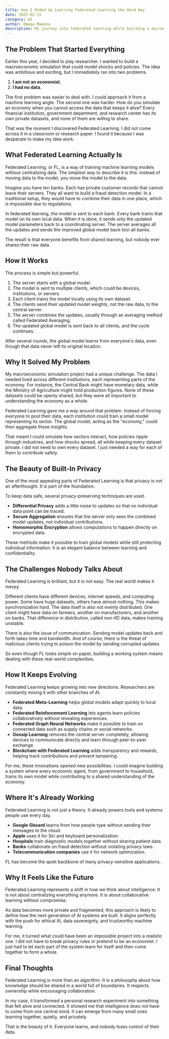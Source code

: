 ```yaml
---
title: How I Ended Up Learning Federated Learning the Hard Way
date: 2025-02-15
category: AI
author: Omega Makena
description: My journey into federated learning while building a macroeconomic simulation model, and how it solved my impossible data problem.
---
```


## The Problem That Started Everything

Earlier this year, I decided to play researcher. I wanted to build a macroeconomic simulation that could model shocks and policies. The idea was ambitious and exciting, but I immediately ran into two problems.

1. **I am not an economist.**
2. **I had no data.**

The first problem was easier to deal with. I could approach it from a machine learning angle. The second one was harder. How do you simulate an economy when you cannot access the data that keeps it alive? Every financial institution, government department, and research center has its own private datasets, and none of them are willing to share.

That was the moment I discovered Federated Learning. I did not come across it in a classroom or research paper. I found it because I was desperate to make my idea work.

## What Federated Learning Actually Is

Federated Learning, or FL, is a way of training machine learning models without centralizing data. The simplest way to describe it is this: instead of moving data to the model, you move the model to the data.

Imagine you have ten banks. Each has private customer records that cannot leave their servers. They all want to build a fraud detection model. In a traditional setup, they would have to combine their data in one place, which is impossible due to regulations.

In federated learning, the model is sent to each bank. Every bank trains that model on its own local data. When it is done, it sends only the updated model parameters back to a coordinating server. The server averages all the updates and sends the improved global model back to\n all banks.

The result is that everyone benefits from shared learning, but nobody ever shares their raw data.

## How It Works

The process is simple but powerful.

1. The server starts with a global model.
2. The model is sent to multiple clients, which could be devices, institutions, or servers.
3. Each client trains the model locally using its own dataset.
4. The clients send their updated model weights, not the raw data, to the central server.
5. The server combines the updates, usually through an averaging method called Federated Averaging.
6. The updated global model is sent back to all clients, and the cycle continues.

After several rounds, the global model learns from everyone's data, even though that data never left its original location.

## Why It Solved My Problem

My macroeconomic simulation project had a unique challenge. The data I needed lived across different institutions, each representing parts of the economy. For instance, the Central Bank might have monetary data, while the Ministry of Agriculture might hold production figures. None of these datasets could be openly shared, but they were all important to understanding the economy as a whole.

Federated Learning gave me a way around that problem. Instead of forcing everyone to pool their data, each institution could train a small model representing its sector. The global model, acting as the "economy," could then aggregate these insights.

That meant I could simulate how sectors interact, how policies ripple through industries, and how shocks spread, all while keeping every dataset private. I did not need to own every dataset. I just needed a way for each of them to contribute safely.

## The Beauty of Built-In Privacy

One of the most appealing parts of Federated Learning is that privacy is not an afterthought. It is part of the foundation.

To keep data safe, several privacy-preserving techniques are used.

- **Differential Privacy** adds a little noise to updates so that no individual data point can be traced.
- **Secure Aggregation** ensures that the server only sees the combined model updates, not individual contributions.
- **Homomorphic Encryption** allows computations to happen directly on encrypted data.

These methods make it possible to train global models while still protecting individual information. It is an elegant balance between learning and confidentiality.

## The Challenges Nobody Talks About

Federated Learning is brilliant, but it is not easy. The real world makes it messy.

Different clients have different devices, internet speeds, and computing power. Some have huge datasets, others have almost nothing. This makes synchronization hard. The data itself is also not evenly distributed. One client might have data on farmers, another on manufacturers, and another on banks. That difference in distribution, called non-IID data, makes training unstable.

There is also the issue of communication. Sending model updates back and forth takes time and bandwidth. And of course, there is the threat of malicious clients trying to poison the model by sending corrupted updates.

So even though FL looks simple on paper, building a working system means dealing with these real-world complexities.

## How It Keeps Evolving

Federated Learning keeps growing into new directions. Researchers are constantly mixing it with other branches of AI.

- **Federated Meta-Learning** helps global models adapt quickly to local data.
- **Federated Reinforcement Learning** lets agents learn policies collaboratively without revealing experiences.
- **Federated Graph Neural Networks** make it possible to train on connected data such as supply chains or social networks.
- **Gossip Learning** removes the central server completely, allowing devices to communicate directly and learn through peer-to-peer exchange.
- **Blockchain with Federated Learning** adds transparency and rewards, helping track contributions and prevent tampering.

For me, these innovations opened new possibilities. I could imagine building a system where every economic agent, from government to household, trains its own model while contributing to a shared understanding of the economy.

## Where It's Already Working

Federated Learning is not just a theory. It already powers tools and systems people use every day.

- **Google Gboard** learns from how people type without sending their messages to the cloud.
- **Apple** uses it for Siri and keyboard personalization.
- **Hospitals** train diagnostic models together without sharing patient data.
- **Banks** collaborate on fraud detection without violating privacy laws.
- **Telecommunication companies** use it for network optimization.

FL has become the quiet backbone of many privacy-sensitive applications.

## Why It Feels Like the Future

Federated Learning represents a shift in how we think about intelligence. It is not about centralizing everything anymore. It is about collaborative learning without compromise.

As data becomes more private and fragmented, this approach is likely to define how the next generation of AI systems are built. It aligns perfectly with the push for ethical AI, data sovereignty, and trustworthy machine learning.

For me, it turned what could have been an impossible project into a realistic one. I did not have to break privacy rules or pretend to be an economist. I just had to let each part of the system learn for itself and then come together to form a whole.

## Final Thoughts

Federated Learning is more than an algorithm. It is a philosophy about how knowledge should be shared in a world full of boundaries. It respects ownership while encouraging collaboration.

In my case, it transformed a personal research experiment into something that felt alive and connected. It showed me that intelligence does not have to come from one central mind. It can emerge from many small ones learning together, quietly, and privately.

That is the beauty of it. Everyone learns, and nobody loses control of their data.

